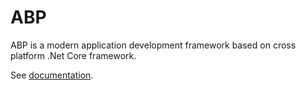 # ABP

ABP is a modern application development framework based on cross platform .Net Core framework.

See <a href="docs\Index.md" target="_blank">documentation</a>.
